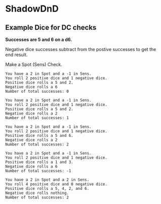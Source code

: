 # ShadowDnD

## Example Dice for DC checks

**Successes are 5 and 6 on a d6.**

Negative dice successes subtract from the postive successes to get the end result.

Make a Spot (Sens) Check.
```
You have a 2 in Spot and a -1 in Sens.
You roll 2 positive dice and 1 negative dice.
Positive dice rolls a 5 and 2.
Negative dice rolls a 6
Number of total successes: 0
```

```
You have a 2 in Spot and a -1 in Sens.
You roll 2 positive dice and 1 negative dice.
Positive dice rolls a 5 and 2.
Negative dice rolls a 2
Number of total successes: 1
```

```
You have a 2 in Spot and a -1 in Sens.
You roll 2 positive dice and 1 negative dice.
Positive dice rolls a 5 and 6.
Negative dice rolls a 2
Number of total successes: 2
```

```
You have a 2 in Spot and a -1 in Sens.
You roll 2 positive dice and 1 negative dice.
Positive dice rolls a 1 and 3.
Negative dice rolls a 6
Number of total successes: -1
```

```
You have a 2 in Spot and a 2 in Sens.
You roll 4 positive dice and 0 negative dice.
Positive dice rolls a 5, 4, 2, and 6.
Negative dice rolls nothing.
Number of total successes: 2
```
